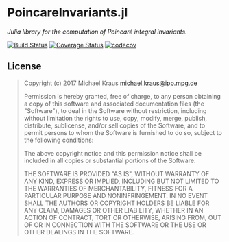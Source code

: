 # PoincareInvariants.jl

*Julia library for the computation of Poincaré integral invariants.*

[![Build Status](https://travis-ci.org/DDMGNI/PoincareInvariants.jl.svg?branch=master)](https://travis-ci.org/DDMGNI/PoincareInvariants.jl)
[![Coverage Status](https://coveralls.io/repos/github/DDMGNI/PoincareInvariants.jl/badge.svg)](https://coveralls.io/github/DDMGNI/PoincareInvariants.jl)
[![codecov](https://codecov.io/gh/DDMGNI/PoincareInvariants.jl/branch/master/graph/badge.svg)](https://codecov.io/gh/DDMGNI/PoincareInvariants.jl)


## License

> Copyright (c) 2017 Michael Kraus <michael.kraus@ipp.mpg.de>
>
> Permission is hereby granted, free of charge, to any person obtaining a copy
> of this software and associated documentation files (the "Software"), to deal
> in the Software without restriction, including without limitation the rights
> to use, copy, modify, merge, publish, distribute, sublicense, and/or sell
> copies of the Software, and to permit persons to whom the Software is
> furnished to do so, subject to the following conditions:
>
> The above copyright notice and this permission notice shall be included in all
> copies or substantial portions of the Software.
>
> THE SOFTWARE IS PROVIDED "AS IS", WITHOUT WARRANTY OF ANY KIND, EXPRESS OR
> IMPLIED, INCLUDING BUT NOT LIMITED TO THE WARRANTIES OF MERCHANTABILITY,
> FITNESS FOR A PARTICULAR PURPOSE AND NONINFRINGEMENT. IN NO EVENT SHALL THE
> AUTHORS OR COPYRIGHT HOLDERS BE LIABLE FOR ANY CLAIM, DAMAGES OR OTHER
> LIABILITY, WHETHER IN AN ACTION OF CONTRACT, TORT OR OTHERWISE, ARISING FROM,
> OUT OF OR IN CONNECTION WITH THE SOFTWARE OR THE USE OR OTHER DEALINGS IN THE
> SOFTWARE.
